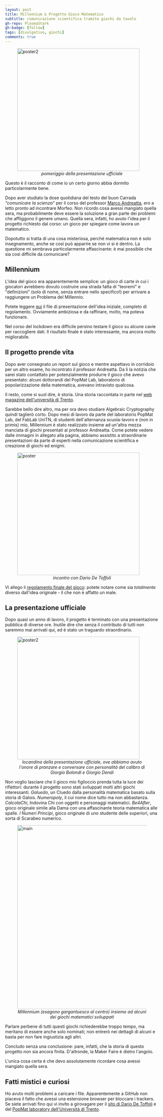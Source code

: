 ```yaml
---
layout: post
title: Millennium & Progetto Gioco Matematico
subtitle: comunicazione scientifica tramite giochi da tavolo
gh-repo: PlasmaStark
gh-badge: [follow]
tags: [divulgativo, giochi]
comments: true
---
```


<figure>
  <img src="https://user-images.githubusercontent.com/64229723/193793878-2aea1fb9-cc82-40c9-81a0-1f7a0f91486b.jpg" alt="poster2" class="center" width="400"/>
  <figcaption><center><em>pomeriggio della presentazione ufficiale</em></center></figcaption>
</figure>

Questo è il racconto di come io un certo giorno abbia dormito particolarmente bene.

Dopo aver studiato la dose quotidiana del testo del buon Carrada _"comunicare la scienza"_ per il corso del professor [Marco Andreatta](https://andreatta.maths.unitn.it/), ero a letto pronto ad incontrare Morfeo. Non ricordo cosa avessi mangiato quella sera, ma probabilmente deve essere la soluzione a gran parte dei problemi che affliggono il genere umano. Quella sera, infatti, ho avuto l'idea per il progetto richiesto dal corso: un gioco per spiegare come lavora un matematico.

Dopotutto si tratta di una cosa misteriosa, perché matematica non è solo insegnamento, anche se così può apparire se non vi si è dentro. La questione mi sembrava particolarmente affascinante: è mai possibile che sia così difficile da comunicare?



## Millennium


L'idea del gioco era apparentemente semplice: un gioco di carte in cui i giocatori avrebbero dovuto costruire una strada fatta di "teoremi" e "definizioni" (solo di nome, senza entrare nello specifico!) per arrivare a raggiungere un Problema del Millennio. 

Potete leggere [qui](https://github.com/PlasmaStark/plasmastark.github.io/files/9704489/millennium_originale.pdf) il file di presentazione dell'idea iniziale, completo di regolamento. Ovviamente ambiziosa e da raffinare, molto, ma poteva funzionare. 


Nel corso del lockdown era difficile persino testare il gioco su alcune cavie per raccogliere dati. Il risultato finale è stato interessante, ma ancora molto migliorabile.


## Il progetto prende vita


Dopo aver consegnato un report sul gioco e mentre aspettavo in corridoio per un altro esame, ho incontrato il professor Andreatta. Da lì la notizia che sarei stato contattato per potenzialmente produrre il gioco che avevo presentato: alcuni dottorandi del PopMat Lab, laboratorio di popolarizzazione della matematica, avevano intravisto qualcosa.

Il resto, come si suol dire, è storia. Una storia raccontata in parte nel [web magazine dell'università di Trento](https://webmagazine.unitn.it/news/biblioteca/109757/matematica-in-gioco).

Sarebbe bello dire altro, ma per ora devo studiare Algebraic Cryptography quindi taglierò corto. Dopo mesi di lavoro da parte del laboratorio PopMat Lab, del FabLab UniTN, di studenti dell'alternanza scuola-lavoro e (non in primis) mio, Millennium è stato realizzato insieme ad un'altra mezza manciata di giochi presentati al professor Andreatta. Come potete vedere dalle immagini in allegato alla pagina, abbiamo assistito a straordinarie presentazioni da parte di esperti nella comunicazione scientifica e creazione di giochi ed enigmi.

<figure>
  <img src="https://user-images.githubusercontent.com/64229723/193774581-7b2890f7-2749-4bca-88d6-e0d3a4eed5cf.jpg" alt="poster" class="center" width="400"/>
  <figcaption><center><em>incontro con Dario De Toffoli</em></center></figcaption>
</figure>

Vi allego il [regolamento finale del gioco](https://docs.google.com/document/d/1uAApPTy7fUEKRG6HggLM51bzQ1nh3CLX07CUpisWsxI/edit): potete notare come sia *totalmente* diverso dall'idea originale - il che non è affatto un male.



## La presentazione ufficiale



Dopo quasi un anno di lavoro, il progetto è terminato con una presentazione pubblica di diverse ore. Inutile dire che senza il contributo di tutti non saremmo mai arrivati qui, ed è stato un traguardo straordinario.

<figure>
  <img src="https://user-images.githubusercontent.com/64229723/193773868-92a1957e-e160-4af4-b438-5c2b01cd03fd.jpg" alt="poster2" class="center" width="400"/>
  <figcaption><center><em>locandina della presentazione ufficiale, ove abbiamo avuto l'onore di pranzare e conversare con personalità del calibro di Giorgio Bolondi e Giorgio Dendi</em></center></figcaption>
</figure>

Non voglio lasciare che il gioco mio figlioccio prenda tutta la luce dei riflettori: durante il progetto sono stati sviluppati molti altri giochi interessanti. *Galuedo*, un Cluedo dalla personalità matematica basato sulla storia di Galois. *Numeropoly*, il cui nome dice tutto ma non abbastanza. *CalcolaChi*, Indovina Chi con oggetti e personaggi matematici. *Be4After*, gioco originale simile alla Dama con una affascinante teoria matematica alle spalle. *I Numeri Principi*, gioco originale di uno studente delle superiori, una sorta di Scarabeo numerico. 
<figure>
  <img src="https://user-images.githubusercontent.com/64229723/193784738-1b0bb351-5412-4ffc-a669-a17523aa6ed9.jpg" alt="main" class="center" width="600"/>
  <figcaption><center><em>Millennium (esagono gargantuesco al centro) insieme ad alcuni dei giochi matematici sviluppati</em></center></figcaption>
</figure>
Parlare perbene di tutti questi giochi richiederebbe troppo tempo, ma meritano di essere anche solo nominati; non entrerò nei dettagli di alcuni e basta per non fare ingiustizia agli altri.

Concludo senza una conclusione: pare, infatti, che la storia di questo progetto non sia ancora finita. D'altronde, la Maker Faire è dietro l'angolo.

L'unica cosa certa è che devo assolutamente ricordare cosa avessi mangiato quella sera.


## Fatti mistici e curiosi

Ho avuto molti problemi a caricare i file. Apparentemente a GitHub non piaceva il fatto che avessi una estensione browser per bloccare i trackers. Se siete arrivati fino qui vi invito a girovagare per il [sito di Dario De Toffoli](https://www.studiogiochi.com/2022/02/dario-de-toffoli-per-luniversita-di-trento/) e del [PopMat laboratory dell'Università di Trento](https://www.maths.unitn.it/260/laboratorio-di-comunicazione-storia-e-filosofia-della-matematica).





